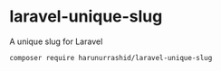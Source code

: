 # laravel-unique-slug
A unique slug for Laravel
```
composer require harunurrashid/laravel-unique-slug
